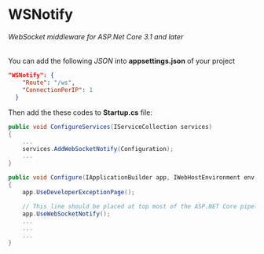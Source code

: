 ﻿# WSNotify

###### WebSocket middleware for ASP.Net Core 3.1 and later



You can add the following _JSON_ into **appsettings.json** of
your project

```json
"WSNotify": {
    "Route": "/ws",
    "ConnectionPerIP": 1
  }
```

Then add the these codes to **Startup.cs** file:

```c#
public void ConfigureServices(IServiceCollection services)
{
    ...
    services.AddWebSocketNotify(Configuration);
    ...
}

public void Configure(IApplicationBuilder app, IWebHostEnvironment env)
{
    app.UseDeveloperExceptionPage();

    // This line should be placed at top most of the ASP.NET Core pipeline
    app.UseWebSocketNotify();
    ...
    ...
    ...
}
```